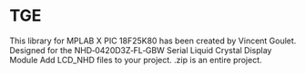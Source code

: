 # TGE
This library for MPLAB X PIC 18F25K80 has been created by Vincent Goulet.
Designed for the NHD‐0420D3Z‐FL‐GBW Serial Liquid Crystal Display Module
Add LCD_NHD files to your project.
.zip is an entire project.
